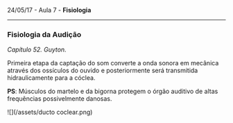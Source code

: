 24/05/17 - Aula 7 - **Fisiologia**

---

### Fisiologia da Audição

_Capítulo 52. Guyton._

Primeira etapa da captação do som converte a onda sonora em mecânica através dos ossículos do ouvido e posteriormente será transmitida hidraulicamente para a cóclea.

**PS**: Músculos do martelo e da bigorna protegem o órgão auditivo de altas frequências possivelmente danosas.



![](/assets/ducto coclear.png)



